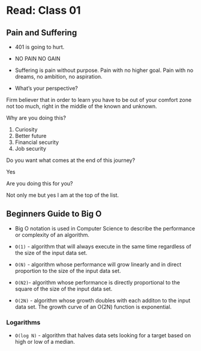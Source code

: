 # Read: Class 01

## Pain and Suffering

- 401 is going to hurt. 

- NO PAIN NO GAIN

- Suffering is pain without purpose. Pain with no higher goal. Pain with no dreams, no ambition, no aspiration.

- What’s your perspective?

 Firm believer that in order to learn you have to be out of your comfort zone not too much, right in the middle of the known and unknown.

Why are you doing this?

1. Curiosity
2. Better future
3. Financial security 
4. Job security

Do you want what comes at the end of this journey?

Yes 

Are you doing this for you?

Not only me but yes I am at the top of the list.

## Beginners Guide to Big O

- Big O notation is used in Computer Science to describe the performance or complexity of an algorithm. 

- `O(1)` - algorithm that will always execute in the same time regardless of the size of the input data set.

- `O(N)` - algorithm whose performance will grow linearly and in direct proportion to the size of the input data set.

- `O(N2)`- algorithm whose performance is directly proportional to the square of the size of the input data set.

- `O(2N)` - algorithm whose growth doubles with each additon to the input data set. The growth curve of an O(2N) function is exponential.

### Logarithms

- `O(log N)` - algorithm that halves data sets looking for a target based on high or low of a median.